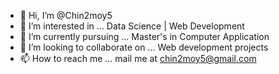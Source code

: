 - 👋 Hi, I’m @Chin2moy5
- 👀 I’m interested in ... Data Science | Web Development
- 🌱 I’m currently pursuing ... Master's in Computer Application
- 💞️ I’m looking to collaborate on ... Web development projects
- 📫 How to reach me ... mail me at chin2moy5@gmail.com

<!---
Chin2moy5/Chin2moy5 is a ✨ special ✨ repository because its `README.md` (this file) appears on your GitHub profile.
You can click the Preview link to take a look at your changes.
--->
